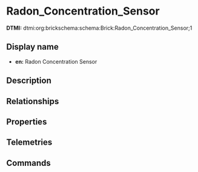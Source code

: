# Radon_Concentration_Sensor
**DTMI:** dtmi:org:brickschema:schema:Brick:Radon_Concentration_Sensor;1
## Display name
- **en:** Radon Concentration Sensor
## Description
## Relationships
## Properties
## Telemetries
## Commands
